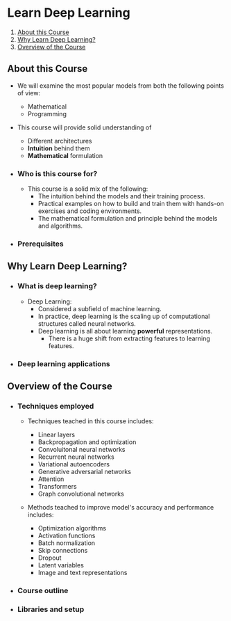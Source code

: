 # Learn Deep Learning
1. [About this Course](#about-this-course)
2. [Why Learn Deep Learning?](#why-learn-deep-learning)
3. [Overview of the Course](#overview-of-the-course)

## About this Course
- We will examine the most popular models from both the following points of view:
    - Mathematical
    - Programming
- This course will provide solid understanding of
    - Different architectures
    - **Intuition** behind them
    - **Mathematical** formulation

- ### Who is this course for?
    - This course is a solid mix of the following:
        - The intuition behind the models and their training process.
        - Practical examples on how to build and train them with hands-on exercises and coding environments.
        - The mathematical formulation and principle behind the models and algorithms.

- ### Prerequisites

## Why Learn Deep Learning?
- ### What is deep learning?
    - Deep Learning:
        - Considered a subfield of machine learning.
        - In practice, deep learning is the scaling up of computational structures called neural networks.
        - Deep learning is all about learning **powerful** representations.
            - There is a huge shift from extracting features to learning features.

- ### Deep learning applications

## Overview of the Course
- ### Techniques employed
    - Techniques teached in this course includes:
        - Linear layers
        - Backpropagation and optimization
        - Convoluitonal neural networks
        - Recurrent neural networks
        - Variational autoencoders
        - Generative adversarial networks
        - Attention
        - Transformers
        - Graph convolutional networks

    - Methods teached to improve model's accuracy and performance includes:
        - Optimization algorithms
        - Activation functions
        - Batch normalization
        - Skip connections
        - Dropout
        - Latent variables
        - Image and text representations
    
- ### Course outline

- ### Libraries and setup
